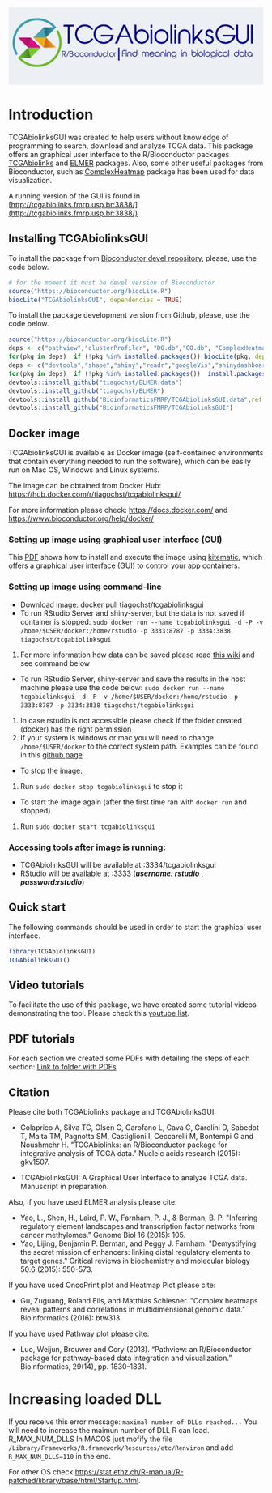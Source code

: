 ![](inst/app/www/logo_gray2.png)

# Introduction

TCGAbiolinksGUI was created to help users without knowledge of programming to search, download and analyze 
TCGA data. This package offers an graphical user interface to the R/Bioconductor packages [TCGAbiolinks]( 	http://bioconductor.org/packages/TCGAbiolinks/)  and [ELMER](http://bioconductor.org/packages/ELMER/) packages.
Also, some other useful packages from Bioconductor, such as [ComplexHeatmap](http://bioconductor.org/packages/ComplexHeatmap/)  package  has been used for data visualization.

A running version of the GUI is found in [http://tcgabiolinks.fmrp.usp.br:3838/](http://tcgabiolinks.fmrp.usp.br:3838/)

## Installing TCGAbiolinksGUI

To install the package from [Bioconductor devel repository](http://bioconductor.org/packages/devel/bioc/html/TCGAbiolinksGUI.html), please, use the code below. 

```R
# for the moment it must be devel version of Bioconductor
source("https://bioconductor.org/biocLite.R")
biocLite("TCGAbiolinksGUI", dependencies = TRUE)
```

To install the package development version from Github, please, use the code below.
```R
source("https://bioconductor.org/biocLite.R")
deps <- c("pathview","clusterProfiler", "DO.db","GO.db", "ComplexHeatmap","EDASeq", "TCGAbiolinks")
for(pkg in deps)  if (!pkg %in% installed.packages()) biocLite(pkg, dependencies = TRUE)
deps <- c("devtools","shape","shiny","readr","googleVis","shinydashboard","shinyFiles","shinyjs","shinyBS")
for(pkg in deps)  if (!pkg %in% installed.packages())  install.packages(pkg,dependencies = TRUE)
devtools::install_github("tiagochst/ELMER.data")
devtools::install_github("tiagochst/ELMER")
devtools::install_github("BioinformaticsFMRP/TCGAbiolinksGUI.data",ref = "R_3.4")
devtools::install_github("BioinformaticsFMRP/TCGAbiolinksGUI")
```

## Docker image

TCGAbiolinksGUI is available as Docker image (self-contained environments that contain everything needed to run the software), 
which can be easily run on Mac OS, Windows and Linux systems. 

The image can be obtained from Docker Hub: https://hub.docker.com/r/tiagochst/tcgabiolinksgui/

For more information please check: https://docs.docker.com/ and https://www.bioconductor.org/help/docker/

### Setting up image using graphical user interface (GUI) 

This [PDF](https://drive.google.com/open?id=0B0-8N2fjttG-QXp5LVlPQnVQejg) 
shows how to install and execute the image using [kitematic](https://kitematic.com/), which
offers a  graphical user interface (GUI) to control your app containers.

### Setting up image using command-line 

- Download image: docker pull tiagochst/tcgabiolinksgui
- To run RStudio Server and shiny-server, but the data is not saved if container is stopped: 
`sudo docker run --name tcgabiolinksgui -d -P -v /home/$USER/docker:/home/rstudio -p 3333:8787 -p 3334:3838 tiagochst/tcgabiolinksgui`
1. For more information how data can be saved please read [this wiki](https://github.com/rocker-org/rocker/wiki/How-to-save-data) and see command below 

- To run RStudio Server, shiny-server and save the results in the host machine please use the code below: 
`sudo docker run --name tcgabiolinksgui -d -P -v /home/$USER/docker:/home/rstudio -p 3333:8787 -p 3334:3838 tiagochst/tcgabiolinksgui`
 1. In case rstudio is not accessible please check if the folder created (docker) has the right permission
 2. If your system is windows or mac you will need to change  `/home/$USER/docker` 
 to the correct system path. Examples can be found in this [github page](https://github.com/rocker-org/rocker/wiki/Sharing-files-with-host-machine)

- To stop the image:
1. Run  `sudo docker stop tcgabiolinksgui` to stop it

- To start the image again (after the first time ran with `docker run` and stopped).
1. Run  `sudo docker start tcgabiolinksgui` 

### Accessing tools after image is running:

- TCGAbiolinksGUI will be available at <your local IP>:3334/tcgabiolinksgui
- RStudio will be available at <your local IP>:3333 (***username: rstudio*** , ***password:rstudio***)

## Quick start

The following commands should be used in order to start the graphical user interface.

```R
library(TCGAbiolinksGUI)
TCGAbiolinksGUI()
```
## Video tutorials

To facilitate the use of this package, we have created some tutorial videos demonstrating the tool.
Please check this [youtube list](https://www.youtube.com/playlist?list=PLoDzAKMJh15m40f7OqOLAW0nJwkVStJIJ).

## PDF tutorials

For each section we created some PDFs with detailing the steps of each section: 
[Link to folder with PDFs](https://drive.google.com/drive/folders/0B0-8N2fjttG-Q25ldVVmUTVOTk0?usp=sharing)


## Citation

Please cite both TCGAbiolinks package and TCGAbiolinksGUI: 

* Colaprico A, Silva TC, Olsen C, Garofano L, Cava C, Garolini D, Sabedot T, Malta TM, Pagnotta SM, Castiglioni I, Ceccarelli M, Bontempi G and Noushmehr H. "TCGAbiolinks: an R/Bioconductor package for integrative analysis of TCGA data." Nucleic acids research (2015): gkv1507.

* TCGAbiolinksGUI: A Graphical User Interface to analyze TCGA data. Manuscript in preparation.

Also, if you have used ELMER analysis please cite:

* Yao, L., Shen, H., Laird, P. W., Farnham, P. J., & Berman, B. P. "Inferring regulatory element landscapes and transcription factor networks from cancer methylomes." Genome Biol 16 (2015): 105.
* Yao, Lijing, Benjamin P. Berman, and Peggy J. Farnham. "Demystifying the secret mission of enhancers: linking distal regulatory elements to target genes." Critical reviews in biochemistry and molecular biology 50.6 (2015): 550-573.


If you have used  OncoPrint plot and Heatmap Plot please cite:

* Gu, Zuguang, Roland Eils, and Matthias Schlesner. "Complex heatmaps reveal patterns and correlations in multidimensional genomic data." Bioinformatics (2016): btw313

If you have used  Pathway plot please cite:

* Luo, Weijun, Brouwer and Cory (2013). “Pathview: an R/Bioconductor package for pathway-based data integration and visualization.” Bioinformatics, 29(14), pp. 1830-1831.

# Increasing loaded DLL

If you receive this error message:  `maximal number of DLLs reached...`
You will need to increase the maimun number of DLL R can load.  R_MAX_NUM_DLLS
In MACOS just mofify the file `/Library/Frameworks/R.framework/Resources/etc/Renviron`
and add `R_MAX_NUM_DLLS=110` in the end.

For other OS check https://stat.ethz.ch/R-manual/R-patched/library/base/html/Startup.html.

